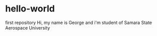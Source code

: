 # hello-world
first repository
Hi, my name is George and i'm student of Samara State Aerospace University
